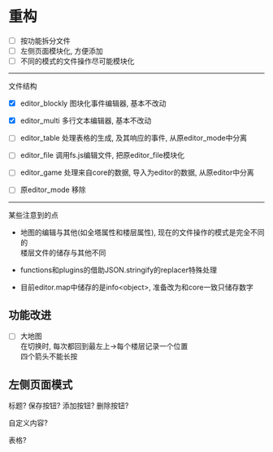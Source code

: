 # 重构

+ [ ] 按功能拆分文件
+ [ ] 左侧页面模块化, 方便添加
+ [ ] 不同的模式的文件操作尽可能模块化

---

文件结构
+ [x] editor_blockly 图块化事件编辑器, 基本不改动
+ [x] editor_multi 多行文本编辑器, 基本不改动
+ [ ] editor_table 处理表格的生成, 及其响应的事件, 从原editor\_mode中分离
+ [ ] editor_file 调用fs.js编辑文件, 把原editor\_file模块化
+ [ ] editor_game 处理来自core的数据, 导入为editor的数据, 从原editor中分离

+ [ ] 原editor_mode 移除

---

某些注意到的点

+ 地图的编辑与其他(如全塔属性和楼层属性), 现在的文件操作的模式是完全不同的  
  楼层文件的储存与其他不同

+ functions和plugins的借助JSON.stringify的replacer特殊处理

+ 目前editor.map中储存的是info\<object\>, 准备改为和core一致只储存数字

## 功能改进

+ [ ] 大地图  
  在切换时, 每次都回到最左上->每个楼层记录一个位置  
  四个箭头不能长按

## 左侧页面模式

标题? 保存按钮? 添加按钮? 删除按钮?

自定义内容?

表格?
